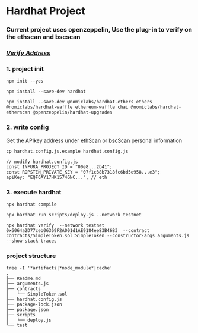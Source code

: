 # Hardhat Project
### Current project uses openzeppelin, Use the plug-in to verify on the ethscan and bscscan
### [*Verify Address*](https://testnet.bscscan.com/address/0x6064a2D77ceb06369F2A001d1AE9184ee83B46B3#code)

### 1. project init
```shell
npm init --yes

npm install --save-dev hardhat

npm install --save-dev @nomiclabs/hardhat-ethers ethers @nomiclabs/hardhat-waffle ethereum-waffle chai @nomiclabs/hardhat-etherscan @openzeppelin/hardhat-upgrades
```

### 2. write config
Get the APIkey address under [ethScan](https://etherscan.io/myapikey) or [bscScan](https://bscscan.com/myapikey) personal information 
```shell
cp hardhat.config.js.example hardhat.config.js

// modify hardhat.config.js
const INFURA_PROJECT_ID = "00e8...2b41";
const ROPSTEN_PRIVATE_KEY = "07f1c38b7318fc6bd5e958...e3";
apiKey: "EQF6AY17HK1574GNC...", // eth
```
### 3. execute hardhat
```shell
npx hardhat compile

npx hardhat run scripts/deploy.js --network testnet

npx hardhat verify  --network testnet 0x6064a2D77ceb06369F2A001d1AE9184ee83B46B3  --contract  contracts/SimpleToken.sol:SimpleToken --constructor-args arguments.js --show-stack-traces

```

### project structure
```shell
tree -I '*artifacts|*node_module*|cache'
.
├── Readme.md
├── arguments.js
├── contracts
│   └── SimpleToken.sol
├── hardhat.config.js
├── package-lock.json
├── package.json
├── scripts
│   └── deploy.js
└── test
```

